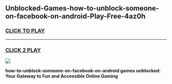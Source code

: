 
## Unblocked-Games-how-to-unblock-someone-on-facebook-on-android-Play-Free-4az0h
<h3>
<a href="https://premium76.site?title=how-to-unblock-someone-on-facebook-on-android&ref=20M">CLICK TO PLAY</a></h3>
<hr>

<h3>
<a href="https://premium76.site?title=how-to-unblock-someone-on-facebook-on-android&ref=20M">CLICK 2 PLAY</a>
  
</h3>

<a href="https://premium76.site?title=how-to-unblock-someone-on-facebook-on-android&ref=19M"><img src="https://clearcache.store/games.png"></a>


**how-to-unblock-someone-on-facebook-on-android games unblocked: Your Gateway to Fun and Accessible Online Gaming**
